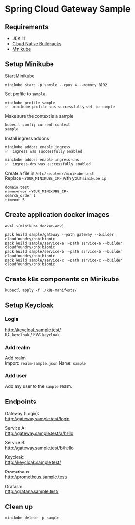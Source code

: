 # Spring Cloud Gateway Sample

## Requirements

* JDK 11
* [Cloud Native Buildpacks](https://buildpacks.io/docs/install-pack/)
* [Minikube](https://kubernetes.io/docs/tasks/tools/install-minikube/)

## Setup Minikube

Start Minikube
```shell
minikube start -p sample --cpus 4 --memory 8192
```

Set profile to `sample`
```shell
minikube profile sample
✅  minikube profile was successfully set to sample
```

Make sure the context is a sample
```shell
kubectl config current-context
sample
```

Install ingress addons
```shell
minikube addons enable ingress
✅  ingress was successfully enabled

minikube addons enable ingress-dns
✅  ingress-dns was successfully enabled
```

Create a file in `/etc/resolver/minikube-test`  
Replace `<YOUR_MINIKUBE_IP>` with your `minikube ip`
```
domain test
nameserver <YOUR_MINIKUBE_IP>
search_order 1
timeout 5
```

## Create application docker images

```shell
eval $(minikube docker-env)
```

```
pack build sample/gateway --path gateway --builder cloudfoundry/cnb:bionic
pack build sample/service-a --path service-a --builder cloudfoundry/cnb:bionic
pack build sample/service-b --path service-b --builder cloudfoundry/cnb:bionic
pack build sample/service-c --path service-c --builder cloudfoundry/cnb:bionic
```

## Create k8s components on Minikube

```shell
kubectl apply -f ./k8s-manifests/ 
```

## Setup Keycloak

### Login 

http://keycloak.sample.test/  
ID: `keycloak` / PW: `keycloak`

### Add realm

Add realm  
Import: `realm-sample.json`
Name: `sample`

### Add user

Add any user to the `sample` realm.

## Endpoints

Gateway (Login):  
http://gateway.sample.test/login

Service A:  
http://gateway.sample.test/a/hello

Service B:  
http://gateway.sample.test/b/hello

Keycloak:  
http://keycloak.sample.test/

Prometheus:  
http://prometheus.sample.test/

Grafana:  
http://grafana.sample.test/

## Clean up

```shell
minikube delete -p sample
```
